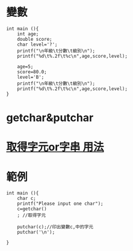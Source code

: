 變數
===
```
int main (){
	int age;
	double score;
	char level='?';
	printf("\n年級\t分數\t級別\n");
	printf("%d\t%.2f\t%c\n",age,score,level);
	
	age=5;
	score=80.0;
	level='B';
	printf("\n年級\t分數\t級別\n");
	printf("%d\t%.2f\t%c\n",age,score,level);	
}
```

getchar&putchar
===
[取得字元or字串 用法](https://openhome.cc/Gossip/CGossip/PutcharGetcharPutsGets.html)
===

範例
===
```
int main (){
	char c;
	printf("Please input one char");
	c=getchar()
	; //取得字元 
	
	putchar(c);//印出變數c,中的字元 
	putchar('\n');

}
```
